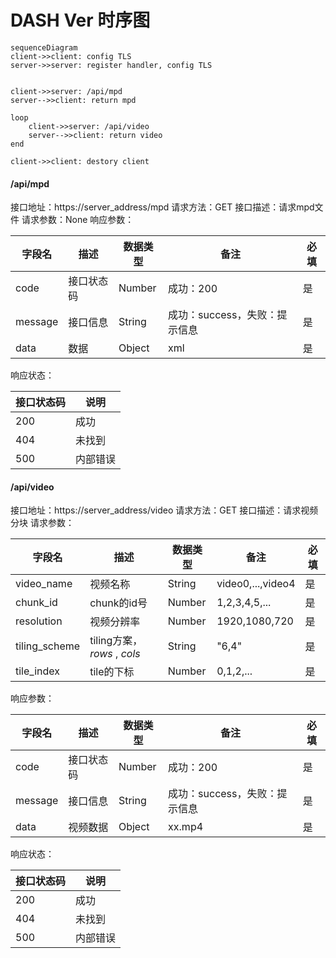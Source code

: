 # DASH Ver 时序图

```mermaid
sequenceDiagram
client->>client: config TLS
server->>server: register handler, config TLS


client->>server: /api/mpd
server-->>client: return mpd

loop 
	client->>server: /api/video
	server-->>client: return video
end

client->>client: destory client

```


#### /api/mpd

接口地址：https://server_address/mpd
请求方法：GET
接口描述：请求mpd文件
请求参数：None
响应参数：

| 字段名  | 描述       | 数据类型 | 备注                                | 必填 |
| ------- | ---------- | -------- | -----------------------------   | ---- |
| code    | 接口状态码  | Number   | 成功：200                          | 是   |
| message | 接口信息    | String   | 成功：success，失败：提示信息        | 是   |
| data    | 数据        | Object   | xml                              | 是   |

响应状态：

| 接口状态码 | 说明     |
| ---------- | -------- |
| 200        | 成功     |
| 404        | 未找到   |
| 500        | 内部错误 |

#### /api/video

接口地址：https://server_address/video
请求方法：GET
接口描述：请求视频分块
请求参数：

| 字段名             | 描述                             | 数据类型   | 备注                 | 必填 |
|-----------------|--------------------------------|--------|--------------------|----|
| video_name      | 视频名称                           | String | video0,...,video4  | 是  |
| chunk_id        | chunk的id号                      | Number | 1,2,3,4,5,...      | 是  |
| resolution      | 视频分辨率                          | Number | 1920,1080,720      | 是  |
| tiling_scheme   | tiling方案，$rows$ , $cols$         | String | "6,4" | 是  |
| tile_index | tile的下标 | Number | 0,1,2,...         | 是  |


响应参数：

| 字段名  | 描述       | 数据类型 | 备注                          | 必填 |
| ------- | ---------- | -------- | ----------------------------- | ---- |
| code    | 接口状态码 | Number   | 成功：200                     | 是   |
| message | 接口信息   | String   | 成功：success，失败：提示信息 | 是   |
| data    | 视频数据   | Object   | xx.mp4                        | 是   |

响应状态：

| 接口状态码 | 说明     |
| ---------- | -------- |
| 200        | 成功     |
| 404        | 未找到   |
| 500        | 内部错误 |

